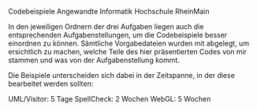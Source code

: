  
Codebeispiele Angewandte Informatik Hochschule RheinMain

In den jeweiligen Ordnern der drei Aufgaben liegen auch die entsprechenden Aufgabenstellungen, um die Codebeispiele
besser einordnen zu können. 
Sämtliche Vorgabedateien wurden mit abgelegt, um ersichtlich zu machen, welche Teile des hier präsentierten Codes von mir stammen und was von der Aufgabenstellung kommt.

Die Beispiele unterscheiden sich dabei in der Zeitspanne, in der diese bearbeitet werden sollten:

UML/Visitor: 5 Tage
SpellCheck: 2 Wochen
WebGL: 5 Wochen
